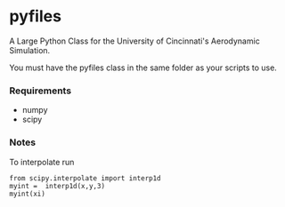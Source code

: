 # pyfiles
A Large Python Class for the University of Cincinnati's Aerodynamic Simulation. 

You must have the pyfiles class in the same folder as your scripts to use. 
### Requirements
- numpy 
- scipy

### Notes
To interpolate run

    from scipy.interpolate import interp1d
    myint =  interp1d(x,y,3)
    myint(xi)
